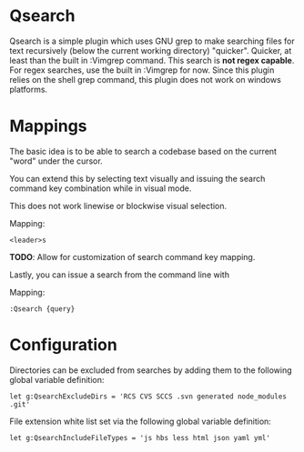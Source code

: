 Qsearch
=======

Qsearch is a simple plugin which uses GNU grep to make searching
files for text recursively (below the current working directory)
"quicker". Quicker, at least than the built in :Vimgrep command.
This search is **not regex capable**. For regex searches, use the
built in :Vimgrep for now. Since this plugin relies on the shell grep
command, this plugin does not work on windows platforms.

Mappings
========

The basic idea is to be able to search a codebase based on the current
"word" under the cursor.

You can extend this by selecting text visually and issuing the search
command key combination while in visual mode.

This does not work linewise or blockwise visual selection.

Mapping:

    <leader>s

**TODO**: Allow for customization of search command key mapping.

Lastly, you can issue a search from the command line with

Mapping:

    :Qsearch {query}

Configuration
=============

Directories can be excluded from searches by adding them to the
following global variable definition:

    let g:QsearchExcludeDirs = 'RCS CVS SCCS .svn generated node_modules .git'

File extension white list set via the following global variable definition:

    let g:QsearchIncludeFileTypes = 'js hbs less html json yaml yml'
